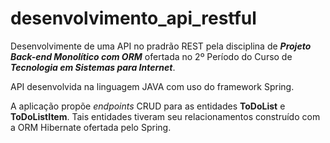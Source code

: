 # desenvolvimento_api_restful

Desenvolvimente de uma API no pradrão REST pela disciplina de **_Projeto Back-end Monolítico com ORM_** ofertada no 2º Período do Curso de **_Tecnologia em Sistemas para Internet_**.

API desenvolvida na linguagem JAVA com uso do framework Spring.

A aplicação propõe _endpoints_ CRUD para as entidades **ToDoList** e **ToDoListItem**. Tais entidades tiveram seu relacionamentos construído com a ORM Hibernate ofertada pelo Spring.
